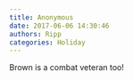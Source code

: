 ```yaml
---
title: Anonymous
date: 2017-06-06 14:30:46
authors: Ripp
categories: Holiday
---
```


 Brown is a combat veteran too!
